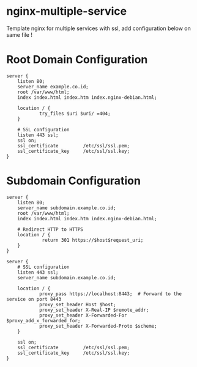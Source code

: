 # nginx-multiple-service
Template nginx for multiple services with ssl, add configuration below on same file !

# Root Domain Configuration


	server {
        listen 80;
        server_name example.co.id;
        root /var/www/html;
        index index.html index.htm index.nginx-debian.html;

        location / {
                try_files $uri $uri/ =404;
        }

        # SSL configuration
        listen 443 ssl;
        ssl on;
        ssl_certificate         /etc/ssl/ssl.pem;
        ssl_certificate_key     /etc/ssl/ssl.key;
	}

# Subdomain Configuration

	server {
        listen 80;
        server_name subdomain.example.co.id;
        root /var/www/html;
        index index.html index.htm index.nginx-debian.html;

        # Redirect HTTP to HTTPS
        location / {
                 return 301 https://$host$request_uri;
        }
	}

	server {
        # SSL configuration
        listen 443 ssl;
        server_name subdomain.example.co.id;

        location / {
                proxy_pass https://localhost:8443;  # Forward to the service on port 8443
                proxy_set_header Host $host;
                proxy_set_header X-Real-IP $remote_addr;
                proxy_set_header X-Forwarded-For $proxy_add_x_forwarded_for;
                proxy_set_header X-Forwarded-Proto $scheme;
        }

        ssl on;
        ssl_certificate         /etc/ssl/ssl.pem;
        ssl_certificate_key     /etc/ssl/ssl.key;
	}
